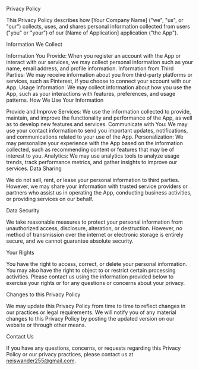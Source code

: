 Privacy Policy

This Privacy Policy describes how [Your Company Name] ("we", "us", or "our") collects, uses, and shares personal information collected from users ("you" or "your") of our [Name of Application] application ("the App").

Information We Collect

Information You Provide: When you register an account with the App or interact with our services, we may collect personal information such as your name, email address, and profile information.
Information from Third Parties: We may receive information about you from third-party platforms or services, such as Pinterest, if you choose to connect your account with our App.
Usage Information: We may collect information about how you use the App, such as your interactions with features, preferences, and usage patterns.
How We Use Your Information

Provide and Improve Services: We use the information collected to provide, maintain, and improve the functionality and performance of the App, as well as to develop new features and services.
Communicate with You: We may use your contact information to send you important updates, notifications, and communications related to your use of the App.
Personalization: We may personalize your experience with the App based on the information collected, such as recommending content or features that may be of interest to you.
Analytics: We may use analytics tools to analyze usage trends, track performance metrics, and gather insights to improve our services.
Data Sharing

We do not sell, rent, or lease your personal information to third parties. However, we may share your information with trusted service providers or partners who assist us in operating the App, conducting business activities, or providing services on our behalf.

Data Security

We take reasonable measures to protect your personal information from unauthorized access, disclosure, alteration, or destruction. However, no method of transmission over the internet or electronic storage is entirely secure, and we cannot guarantee absolute security.

Your Rights

You have the right to access, correct, or delete your personal information. You may also have the right to object to or restrict certain processing activities. Please contact us using the information provided below to exercise your rights or for any questions or concerns about your privacy.

Changes to this Privacy Policy

We may update this Privacy Policy from time to time to reflect changes in our practices or legal requirements. We will notify you of any material changes to this Privacy Policy by posting the updated version on our website or through other means.

Contact Us

If you have any questions, concerns, or requests regarding this Privacy Policy or our privacy practices, please contact us at neiswander255@gmail.com.
